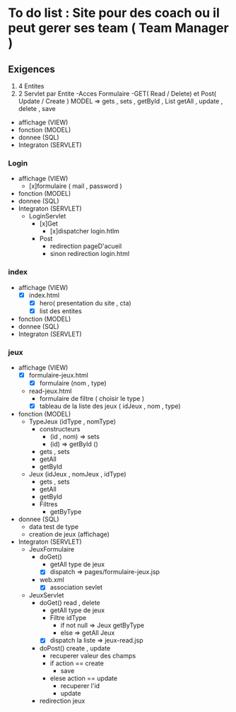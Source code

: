 # To do list : Site pour des coach ou il peut gerer ses team ( Team Manager )

## Exigences

1. 4 Entites
2. 2 Servlet par Entite
  -Acces Formulaire
  -GET( Read / Delete) et Post( Update / Create )
MODEL => gets , sets , getById , List getAll , update , delete , save

- affichage (VIEW)
- fonction (MODEL)
- donnee (SQL)
- Integraton (SERVLET)

### Login

- affichage (VIEW)
  - [x]formulaire ( mail , password )
- fonction (MODEL)
- donnee (SQL)
- Integraton (SERVLET)
  - LoginServlet
    - [x]Get
      - [x]dispatcher login.htlm
    - Post
      - redirection pageD'acueil
      - sinon redirection login.html

### index

- affichage (VIEW)
  - [x] index.html
    - [x] hero( presentation du site , cta)
    - [x] list des entites
- fonction (MODEL)
- donnee (SQL)
- Integraton (SERVLET)

### jeux

- affichage (VIEW)
  - [x] formulaire-jeux.html
    - [x] formulaire (nom , type)
  - read-jeux.html
    - formulaire de filtre ( choisir le type )
    - [x] tableau de la liste des jeux ( idJeux , nom , type)
- fonction (MODEL)
  - TypeJeux (idType , nomType)
    - constructeurs
      - (id , nom) => sets
      - (id) => getById ()
    - gets , sets
    - getAll
    - getById
  - Jeux (idJeux , nomJeux , idType)
    - gets , sets
    - getAll
    - getById
    - Filtres
      - getByType
- donnee (SQL)
  - data test de type
  - creation de jeux (affichage)
- Integraton (SERVLET)
  - JeuxFormulaire
    - doGet()
      - getAll type de jeux
      - [x] dispatch => pages/formulaire-jeux.jsp
    - web.xml
      - [x] association sevlet
  - JeuxServlet
    - doGet() read , delete
      - getAll type de jeux
      - Filtre idType
        - if  not null => Jeux getByType
        - else => getAll Jeux
      - [x] dispatch la liste => jeux-read.jsp
    - doPost() create , update
      - recuperer valeur des champs
      - if action == create
        - save
      - elese action == update
        - recuperer l'id
        - update
    - redirection jeux
